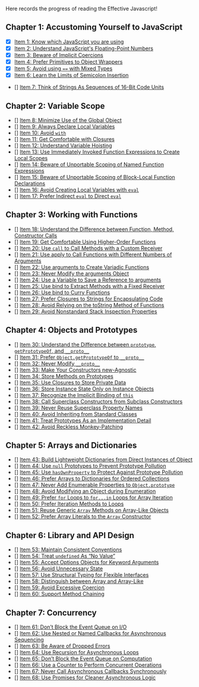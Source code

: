 

Here records the progress of reading the Effective Javascript!

## Chapter 1: Accustoming Yourself to JavaScript
- [x] [Item 1: Know which JavaScript you are using](item1.md)
- [x] [Item 2: Understand JavaScript's Floating-Point Numbers](item2.md)
- [x] [Item 3: Beware of Implicit Coercions](item3.md)
- [x] [Item 4: Prefer Primitives to Object Wrappers](item4.md)
- [x] [Item 5: Avoid using `==` with Mixed Types](item5.md)
- [x] [Item 6: Learn the Limits of Semicolon Insertion](item6.md)
- [] [Item 7: Think of Strings As Sequences of 16-Bit Code Units](item7.md)

## Chapter 2: Variable Scope
- [] [Item 8: Minimize Use of the Global Object](item8.md)
- [] [Item 9: Always Declare Local Variables](item9.md)
- [] [Item 10: Avoid `with`](item10.md)
- [] [Item 11: Get Comfortable with Closures](item11.md)
- [] [Item 12: Understand Variable Hoisting](item12.md)
- [] [Item 13: Use Immediately Invoked Function Expressions to Create Local Scopes](item13.md)
- [] [Item 14: Beware of Unportable Scoping of Named Function Expressions](item14.md)
- [] [Item 15: Beware of Unportable Scoping of Block-Local Function Declarations](item15.md)
- [] [Item 16: Avoid Creating Local Variables with `eval`](item16.md)
- [] [Item 17: Prefer Indirect `eval` to Direct `eval`](item17.md)

## Chapter 3: Working with Functions
- [] [Item 18: Understand the Difference between Function, Method, Constructor Calls](item18.md)
- [] [Item 19: Get Comfortable Using Higher-Order Functions](item19.md)
- [] [Item 20: Use `call` to Call Methods with a Custom Receiver](item20.md)
- [] [Item 21: Use apply to Call Functions with Different Numbers of Arguments ](item21.md)
- [] [Item 22: Use arguments to Create Variadic Functions](item22.md)
- [] [Item 23: Never Modify the arguments Object](item23.md)
- [] [Item 24: Use a Variable to Save a Reference to arguments](item24.md)
- [] [Item 25: Use bind to Extract Methods with a Fixed Receiver](item25.md)
- [] [Item 26: Use bind to Curry Functions](item26.md)
- [] [Item 27: Prefer Closures to Strings for Encapsulating Code](item27.md)
- [] [Item 28: Avoid Relying on the toString Method of Functions](item28.md)
- [] [Item 29: Avoid Nonstandard Stack Inspection Properties](item29.md)

## Chapter 4: Objects and Prototypes
- [] [Item 30: Understand the Difference between `prototype`, `getPrototypeOf`, and `__proto__` ](item30.md)
- [] [Item 31: Prefer `Object.getPrototypeOf` to `__proto__`](item31.md)
- [] [Item 32: Never Modify `__proto__`](item32.md)
- [] [Item 33: Make Your Constructors new-Agnostic](item33.md)
- [] [Item 34: Store Methods on Prototypes](item34.md)
- [] [Item 35: Use Closures to Store Private Data](item35.md)
- [] [Item 36: Store Instance State Only on Instance Objects](item36.md)
- [] [Item 37: Recognize the Implicit Binding of `this`](item37.md)
- [] [Item 38: Call Superclass Constructors from Subclass Constructors](item38.md)
- [] [Item 39: Never Reuse Superclass Property Names](item39.md)
- [] [Item 40: Avoid Inheriting from Standard Classes](item40.md)
- [] [Item 41: Treat Prototypes As an Implementation Detail](item41.md)
- [] [Item 42: Avoid Reckless Monkey-Patching](item42.md)

## Chapter 5: Arrays and Dictionaries
- [] [Item 43: Build Lightweight Dictionaries from Direct Instances of Object](item43.md)
- [] [Item 44: Use `null` Prototypes to Prevent Prototype Pollution](item44.md)
- [] [Item 45: Use `hasOwnProperty` to Protect Against Prototype Pollution](item45.md)
- [] [Item 46: Prefer Arrays to Dictionaries for Ordered Collections](item46.md)
- [] [Item 47: Never Add Enumerable Properties to `Object.prototype`](item47.md)
- [] [Item 48: Avoid Modifying an Object during Enumeration](item48.md)
- [] [Item 49: Prefer `for` Loops to `for...in` Loops for Array Iteration](item49.md)
- [] [Item 50: Prefer Iteration Methods to Loops](item50.md)
- [] [Item 51: Reuse Generic `Array` Methods on Array-Like Objects](item51.md)
- [] [Item 52: Prefer Array Literals to the `Array` Constructor](item52.md)

## Chapter 6: Library and API Design
- [] [Item 53: Maintain Consistent Conventions](item53.md)
- [] [Item 54: Treat `undefined` As “No Value”](item54.md)
- [] [Item 55: Accept Options Objects for Keyword Arguments](item55.md)
- [] [Item 56: Avoid Unnecessary State](item56.md)
- [] [Item 57: Use Structural Typing for Flexible Interfaces](item57.md)
- [] [Item 58: Distinguish between Array and Array-Like](item58.md)
- [] [Item 59: Avoid Excessive Coercion](item59.md)
- [] [Item 60: Support Method Chaining](item60.md)

## Chapter 7: Concurrency
- [] [Item 61: Don’t Block the Event Queue on I/O](item61.md)
- [] [Item 62: Use Nested or Named Callbacks for Asynchronous Sequencing](item62.md)
- [] [Item 63: Be Aware of Dropped Errors](item63.md)
- [] [Item 64: Use Recursion for Asynchronous Loops](item64.md)
- [] [Item 65: Don’t Block the Event Queue on Computation](item65.md)
- [] [Item 66: Use a Counter to Perform Concurrent Operations](item66.md)
- [] [Item 67: Never Call Asynchronous Callbacks Synchronously](item67.md)
- [] [Item 68: Use Promises for Cleaner Asynchronous Logic](item68.md)

